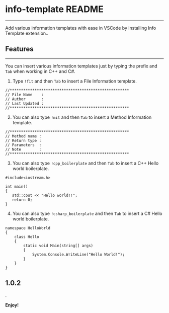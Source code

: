 # info-template README
---

Add various information templates with ease in VSCode by installing Info Template extension..

## Features
---

You can insert various information templates just by typing the prefix and `Tab` when working in C++ and C#.


1. Type `!fit` and then `Tab` to insert a File Information template.


````
//*****************************************************
// File Name    :
// Author       :
// Last Updated :
//*****************************************************

````

2. You can also type `!mit` and then `Tab` to insert a Method Information template.


````
//*****************************************************
// Method name :
// Return type :
// Parameters  :
// Note        :
//*****************************************************

````

3. You can also type `!cpp_boilerplate` and then `Tab` to insert a C++ Hello world boilerplate.


````
#include<iostream.h>

int main()
{
   std::cout << "Hello world!!";
   return 0;
}

````

4. You can also type `!csharp_boilerplate` and then `Tab` to insert a C# Hello world boilerplate.


````
namespace HelloWorld
{
    class Hello 
    {         
        static void Main(string[] args)
        {
            System.Console.WriteLine("Hello World!");
        }
    }
}

````


## 1.0.2
.

**Enjoy!**
